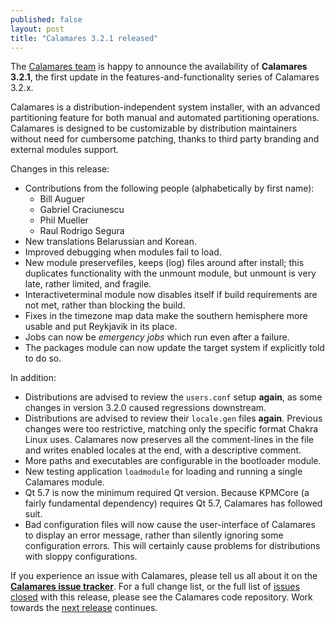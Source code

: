 ```yaml
---
published: false
layout: post
title: "Calamares 3.2.1 released"
---
```

The [Calamares team](https://calamares.io/team/) is happy to announce the
availability of **Calamares 3.2.1**, the first update in
the features-and-functionality series of Calamares 3.2.x.

Calamares is a distribution-independent system installer, with an advanced
partitioning feature for both manual and automated partitioning operations.
Calamares is designed to be customizable by distribution maintainers without
need for cumbersome patching, thanks to third party branding and external
modules support.

<!--more-->

Changes in this release:
 * Contributions from the following people (alphabetically by first name):
   - Bill Auguer 
   - Gabriel Craciunescu
   - Phil Mueller
   - Raul Rodrigo Segura
 * New translations Belarussian and Korean.
 * Improved debugging when modules fail to load.
 * New module preservefiles, keeps (log) files around after install;
   this duplicates functionality with the unmount module, but unmount
   is very late, rather limited, and fragile.
 * Interactiveterminal module now disables itself if build requirements
   are not met, rather than blocking the build.
 * Fixes in the timezone map data make the southern hemisphere more
   usable and put Reykjavik in its place.
 * Jobs can now be *emergency jobs* which run even after a failure.
 * The packages module can now update the target system if explicitly
   told to do so.

In addition:
 * Distributions are advised to review the `users.conf` setup **again**,
   as some changes in version 3.2.0 caused regressions downstream.
 * Distributions are advised to review their `locale.gen` files
   **again**. Previous changes were too restrictive, matching only
   the specific format Chakra Linux uses. Calamares now preserves
   all the comment-lines in the file and writes enabled locales
   at the end, with a descriptive comment.
 * More paths and executables are configurable in the bootloader module.
 * New testing application `loadmodule` for loading and running a
   single Calamares module.
 * Qt 5.7 is now the minimum required Qt version. Because KPMCore
   (a fairly fundamental dependency) requires Qt 5.7, Calamares
   has followed suit.
 * Bad configuration files will now cause the user-interface of
   Calamares to display an error message, rather than silently
   ignoring some configuration errors. This will certainly cause
   problems for distributions with sloppy configurations.

If you experience an issue with Calamares, please tell us all about it
on the [**Calamares issue tracker**][1]. For a full change list, or
the full list of [issues closed][2] with this release, please see the
Calamares code repository. Work towards the [next release][3] continues.

[1]: https://github.com/calamares/calamares/issues
[2]: https://github.com/calamares/calamares/issues?q=milestone%3Av3.2.1
[3]: https://github.com/calamares/calamares/milestone/45
